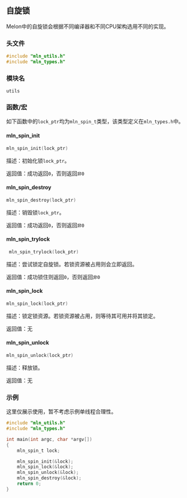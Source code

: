 ## 自旋锁

Melon中的自旋锁会根据不同编译器和不同CPU架构选用不同的实现。



### 头文件

```c
#include "mln_utils.h"
#include "mln_types.h"
```



### 模块名

`utils`



### 函数/宏

如下函数中的`lock_ptr`均为`mln_spin_t`类型，该类型定义在`mln_types.h`中。



#### mln_spin_init

```c
mln_spin_init(lock_ptr)
```

描述：初始化锁`lock_ptr`。

返回值：成功返回`0`，否则返回`非0`



#### mln_spin_destroy

```c
mln_spin_destroy(lock_ptr)
```

描述：销毁锁`lock_ptr`。

返回值：成功返回`0`，否则返回`非0`



#### mln_spin_trylock

```c
 mln_spin_trylock(lock_ptr)
```

描述：尝试锁定自旋锁。若锁资源被占用则会立即返回。

返回值：成功锁住则返回`0`，否则返回`非0`



#### mln_spin_lock

```c
mln_spin_lock(lock_ptr)
```

描述：锁定锁资源。若锁资源被占用，则等待其可用并将其锁定。

返回值：无



#### mln_spin_unlock

```c
mln_spin_unlock(lock_ptr)
```

描述：释放锁。

返回值：无



### 示例

这里仅展示使用，暂不考虑示例单线程合理性。

```c
#include "mln_utils.h"
#include "mln_types.h"

int main(int argc, char *argv[])
{
    mln_spin_t lock;

    mln_spin_init(&lock);
    mln_spin_lock(&lock);
    mln_spin_unlock(&lock);
    mln_spin_destroy(&lock);
    return 0;
}
```

